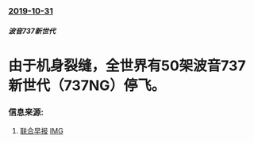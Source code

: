 ### [2019-10-31](/news/2019/10/31/index.md)

##### 波音737新世代
#  由于机身裂缝，全世界有50架波音737新世代（737NG）停飞。 




### 信息来源:

1. [联合早报](https://www.zaobao.com.sg/realtime/world/story20191031-1001494) [IMG](https://www.zaobao.com.sg/sites/default/files/styles/og_share_medium/public/images/201910/20191031/files-us-australia-aviation-boeing-qantas-053001.jpg?itok=xxIp6HNa)
